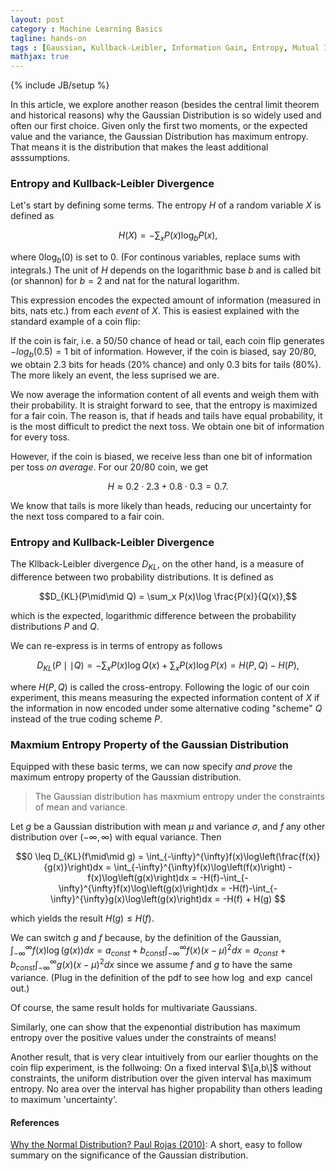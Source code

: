 ```yaml
---
layout: post
category : Machine Learning Basics
tagline: hands-on
tags : [Gaussian, Kullback-Leibler, Information Gain, Entropy, Mutual Information]
mathjax: true
---
```

{% include JB/setup %}

In this article, we explore another reason (besides the central limit theorem and historical reasons) why the Gaussian Distribution is so widely used and often our first choice.
Given only the first two moments, or the expected value and the variance, the Gaussian Distribution has maximum entropy. That means it is the distribution that makes the least additional asssumptions.

### Entropy and Kullback-Leibler Divergence

Let's start by defining some terms. The entropy $H$ of a random variable $X$ is defined as 

$$H(X) = -\sum_x P(x)\log_b P(x),$$

where $0 \log_b(0)$ is set to $0$. (For continous variables, replace sums with integrals.)
The unit of $H$ depends on the logarithmic base $b$ and is called bit (or shannon) for $b=2$ and nat for the natural logarithm.

This expression encodes the expected amount of information (measured in bits, nats etc.) from each _event_ of $X$. This is easiest explained with the standard example of a coin flip:

If the coin is fair, i.e. a 50/50 chance of head or tail, each coin flip generates $-log_b(0.5) = 1$ bit of information. However, if the coin is biased, say 20/80, we obtain $2.3$ bits for heads (20% chance) and only $0.3$ bits for tails (80%).
The more likely an event, the less suprised we are. 

We now average the information content of all events and weigh them with their probability. 
It is straight forward to see, that the entropy is maximized for a fair coin. The reason is, that if heads and tails have equal probability, it is the most difficult to predict the next toss. We obtain one bit of information for every toss.

However, if the coin is biased, we receive less than one bit of information per toss _on average_. For our 20/80 coin, we get 

$$H \approx 0.2 \cdot 2.3 + 0.8 \cdot 0.3 = 0.7.$$

We know that tails is more likely than heads, reducing our uncertainty for the next toss compared to a fair coin.

### Entropy and Kullback-Leibler Divergence

The Kllback-Leibler divergence $D_{KL}$, on the other hand, is a measure of difference between two probability distributions. It is defined as

$$D_{KL}(P\mid\mid Q) = \sum_x P(x)\log \frac{P(x)}{Q(x)},$$

which is the expected, logarithmic difference between the probability distributions $P$ and $Q$.

We can re-express is in terms of entropy as follows

$$D_{KL}(P\mid\mid Q) = - \sum_x P(x)\log Q(x) + \sum_x P(x)\log P(x) = H(P,Q) - H(P),$$

where $H(P,Q)$ is called the cross-entropy. Following the logic of our coin experiment, this means measuring the expected information content of $X$ if the information in now encoded under some alternative coding "scheme" $Q$ instead of the true coding scheme $P$.

### Maxmium Entropy Property of the Gaussian Distribution

Equipped with these basic terms, we can now specify _and prove_ the maximum entropy property of the Gaussian distribution.


> The Gaussian distribution has maxmium entropy under the constraints of mean and variance. 

Let $g$ be a Gaussian distribution with mean $\mu$ and variance $\sigma$, and $f$ any other distribution over $(-\infty,\infty)$ with equal variance. Then

$$0 \leq D_{KL}(f\mid\mid g) = \int_{-\infty}^{\infty}f(x)\log\left(\frac{f(x)}{g(x)}\right)dx = \int_{-\infty}^{\infty}f(x)\log\left(f(x)\right) - f(x)\log\left(g(x)\right)dx = -H(f)-\int_{-\infty}^{\infty}f(x)\log\left(g(x)\right)dx = -H(f)-\int_{-\infty}^{\infty}g(x)\log\left(g(x)\right)dx = -H(f) + H(g) $$ 

which yields the result $H(g) \leq H(f)$. 

We can switch $g$ and $f$ because, by the definition of the Gaussian, $\int_{-\infty}^{\infty}f(x)\log\left(g(x)\right)dx = a_{const} + b_{const} \int_{-\infty}^{\infty}f(x)(x-\mu)^2dx = a_{const} + b_{const} \int_{-\infty}^{\infty}g(x)(x-\mu)^2dx$ since we assume $f$ and $g$ to have the same variance. (Plug in the definition of the pdf to see how $\log$ and $\exp$ cancel out.)

Of course, the same result holds for multivariate Gaussians.

Similarly, one can show that the expenontial distribution has maximum entropy over the positive values under the constraints of means!

Another result, that is very clear intuitively from our earlier thoughts on the coin flip experiment, is the follwoing: On a fixed interval $\[a,b\]$ without constraints, the uniform distribution over the given interval has maximum entropy. No area over the interval has higher propability than others leading to maximum 'uncertainty'.

#### References
[Why the Normal Distribution? Paul Rojas (2010)](http://www.inf.fu-berlin.de/inst/ag-ki/rojas_home/documents/tutorials/Gaussian-distribution.pdf): A short, easy to follow summary on the significance of the Gaussian distribution.
